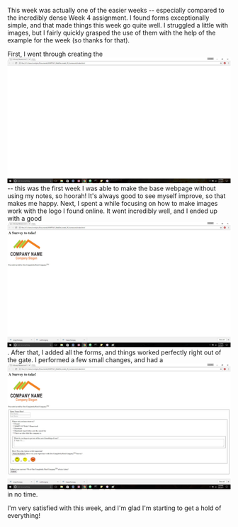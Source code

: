 This week was actually one of the easier weeks -- especially compared to the incredibly dense Week 4 assignment. I found forms exceptionally simple, and that made things this week go quite well. I struggled a little with images, but I fairly quickly grasped the use of them with the help of the example for the week (so thanks for that).

First, I went through creating the ![base webpage](./progressImages/Progress1.jpg "mouseover, pop up description of image") -- this was the first week I was able to make the base webpage without using my notes, so hoorah! It's always good to see myself improve, so that makes me happy. Next, I spent a while focusing on how to make images work with the logo I found online. It went incredibly well, and I ended up with a good ![starting point](./progressImages/Progress2.jpg "mouseover, pop up description of image"). After that, I added all the forms, and things worked perfectly right out of the gate. I performed a few small changes, and had a ![final version](./progressImages/Progress3.jpg "mouseover, pop up description of image") in no time.

I'm very satisfied with this week, and I'm glad I'm starting to get a hold of everything!
